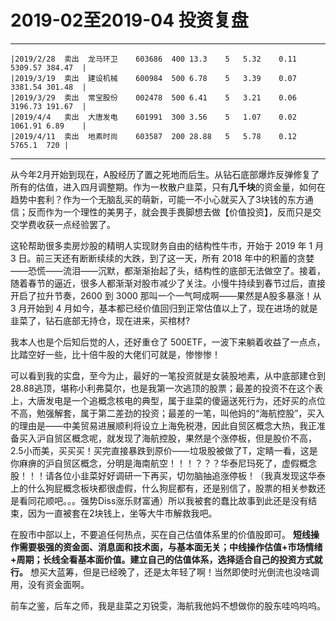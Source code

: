 # 2019-02至2019-04 投资复盘
----


    |2019/2/28	卖出	龙马环卫	603686	400	13.3	5	5.32	0.11	5309.57	384.47	|
    |2019/3/19	卖出	建设机械	600984	500	6.78	5	3.39	0.07	3381.54	301.48	|
    |2019/3/29	卖出	常宝股份	002478	500	6.41	5	3.21	0.06	3196.73	191.67	|
    |2019/4/4	卖出	大唐发电	601991	300	3.56	5	1.07	0.02	1061.91	6.89	|
    |2019/4/11	卖出	地素时尚	603587	200	28.88	5	5.78	0.12	5765.1	720	|

----

从今年2月开始到现在，A股经历了置之死地而后生。从钻石底部爆炸反弹修复了所有的估值，进入四月调整期。作为一枚散户韭菜，只有**几千块**的资金量，如何在趋势中套利？作为一个无脑乱买的萌新，可能一不小心就买入了3块钱的东方通信；反而作为一个理性的美男子，就会畏手畏脚想去做【价值投资】，反而只是交交学费收获一点经验罢了。

这轮帮助很多卖房炒股的精明人实现财务自由的结构性牛市，开始于 2019 年 1 月 3 日。前三天还有断断续续的大跌，到了这一天，所有 2018 年中的积蓄的贪婪——恐慌——流泪——沉默，都渐渐抬起了头，结构性的底部无法做空了。接着，随着春节的逼近，很多人都渐渐对股市减少了关注。小慢牛持续到春节过后，直接开启了拉升节奏，2600 到 3000 那叫一个一气呵成啊——果然是A股多暴涨！从 3 月开始到 4 月如今，基本都已经价值回归到正常估值以上了，现在进场的就是韭菜了，钻石底部无持仓，现在进来，买棺材?

我本人也是个后知后觉的人，还好重仓了 500ETF，一波下来躺着收益了一点点，比踏空好一些，比十倍牛股的大佬们可就是，惨惨惨！

可以看到我的实盘，至今为止，最好的一笔投资就是女装股地素，从中底部建仓到28.88逃顶，堪称小利弗莫尔，也是我第一次逃顶的股票；最差的投资不在这个表上，大唐发电是一个追概念核电的典型，属于韭菜的傻逼送死行为，还好买的点位不高，勉强解套，属于第二差劲的投资；最差的一笔，叫他妈的“海航控股”，买入的理由是——中美贸易进展顺利将设立上海免税港，因此自贸区概念大热，我正准备买入沪自贸区概念呢，就发现了海航控股，果然是个涨停板，但是股价不高，2.5小而美，买买买！买完直接暴跌到原价——垃圾股被做了T，定睛一看，这是你麻痹的沪自贸区概念，分明是海南航空！！！？？？华泰尼玛死了，虚假概念股！！！请各位小韭菜好好调研一下再买，切勿脑抽追涨停板！（我真发现这华泰上的什么狗屁概念板块都很虚假，什么狗屁都有，还是别信了，股票的相关参数还是看同花顺吧。。。强势Diss涨乐财富通）所以我被套的蠢比故事到此还是没有结束，因为一直被套在2块钱上，坐等大牛市解救我吧。

在股市中部以上，不要追任何热点，买在自己估值体系里的价值股即可。 **短线操作需要极强的资金面、消息面和技术面，与基本面无关；中线操作估值+市场情绪+周期；长线全看基本面价值。建立自己的估值体系，选择适合自己的投资方式就行。** 想买大蓝筹，但是已经晚了，还是太年轻了啊！当然即使时光倒流也没啥调用，没有资金面啊。

前车之鉴，后车之师，我是韭菜之刃锐雯，海航我他妈不想做你的股东哇呜呜呜。